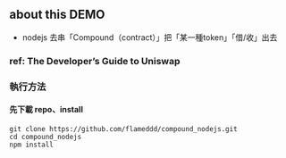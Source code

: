 ## about this DEMO
- nodejs 去串「Compound（contract）」把「某一種token」「借/收」出去

### ref: The Developer’s Guide to Uniswap


### 執行方法
#### 先下載 repo、install  
```
git clone https://github.com/flameddd/compound_nodejs.git
cd compound_nodejs
npm install
```

